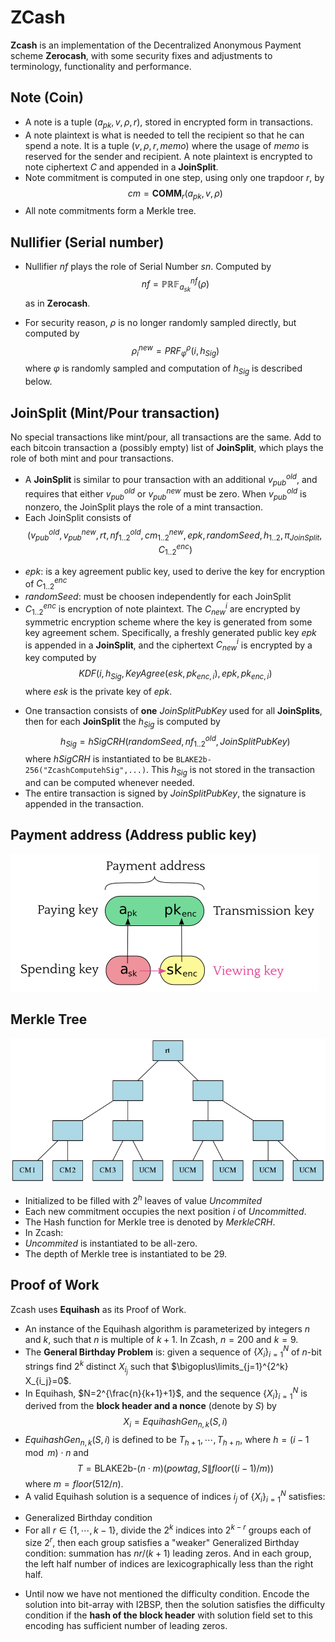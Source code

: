 # ZCash

**Zcash** is an implementation of the Decentralized Anonymous Payment scheme **Zerocash**, with some security fixes and adjustments to terminology, functionality and performance.

## Note (Coin)

* A note is a tuple $(a_{pk},v,\rho,r)$, stored in encrypted form in transactions.
* A note plaintext is what is needed to tell the recipient so that he can spend a note. It is a tuple $(v,\rho,r,memo)$ where the usage of $memo$ is reserved for the sender and recipient. A note plaintext is encrypted to note ciphertext $C$ and appended in a **JoinSplit**.
* Note commitment is computed in one step, using only one trapdoor $r$, by $$cm = \mathbf{COMM}_r(a_{pk},v,\rho)$$
* All note commitments form a Merkle tree.

## Nullifier (Serial number)

* Nullifier $nf$ plays the role of Serial Number $sn$. Computed by $$nf = \mathbb{PRF}^{nf}_{a_{sk}}(\rho)$$ as in **Zerocash**.

* For security reason, $\rho$ is no longer randomly sampled directly, but computed by $$\rho_i^{new}=PRF_{\varphi}^{\rho}(i,h_{Sig})$$ where $\varphi$ is randomly sampled and computation of $h_{Sig}$ is described below.

## JoinSplit (Mint/Pour transaction)

No special transactions like mint/pour, all transactions are the same.
Add to each bitcoin transaction a (possibly empty) list of **JoinSplit**, which plays the role of both mint and pour transactions.

* A **JoinSplit** is similar to pour transaction with an additional $v_{pub}^{old}$, and requires that either $v_{pub}^{old}$ or $v_{pub}^{new}$ must be zero. When $v_{pub}^{old}$ is nonzero, the JoinSplit plays the role of a mint transaction.
* Each JoinSplit consists of $$(v_{pub}^{old},v_{pub}^{new},rt,nf_{1..2}^{old},cm_{1..2}^{new},epk,randomSeed,h_{1..2},\pi_{JoinSplit},C_{1..2}^{enc})$$
 - $epk$: is a key agreement public key, used to derive the key for encryption of $C_{1..2}^{enc}$
 - $randomSeed$: must be choosen independently for each JoinSplit
 - $C_{1..2}^{enc}$ is encryption of note plaintext. The $C_{new}^i$ are encrypted by symmetric encryption scheme where the key is generated from some key agreement  schem. Specifically, a freshly generated public key $epk$ is appended in a **JoinSplit**, and the ciphertext $C_{new}^i$ is encrypted by a key computed by $$KDF(i,h_{Sig},KeyAgree(esk,pk_{enc,i}),epk,pk_{enc,i})$$ where $esk$ is the private key of $epk$.

* One transaction consists of **one** $JoinSplitPubKey$ used for all **JoinSplits**, then for each **JoinSplit** the $h_{Sig}$ is computed by $$h_{Sig}=hSigCRH(randomSeed,nf_{1..2}^{old},JoinSplitPubKey)$$ where $hSigCRH$ is instantiated to be `BLAKE2b-256("ZcashComputehSig",...)`. This $h_{Sig}$ is not stored in the transaction and can be computed whenever needed.
* The entire transaction is signed by $JoinSplitPubKey$, the signature is appended in the transaction.

## Payment address (Address public key)

![](payment-address.png)
​	
## Merkle Tree

![](merkle.png)

* Initialized to be filled with $2^h$ leaves of value $Uncommited$ 
* Each new commitment occupies the next position $i$ of $Uncommitted$.
* The Hash function for Merkle tree is denoted by $MerkleCRH$.
* In Zcash:
 * $Uncommited$ is instantiated to be all-zero.
 * The depth of Merkle tree is instantiated to be $29$.


## Proof of Work

Zcash uses **Equihash** as its Proof of Work.

* An instance of the Equihash algorithm is parameterized by integers $n$ and $k$, such that $n$ is multiple of $k+1$. In Zcash, $n=200$ and $k=9$.
* The **General Birthday Problem** is: given a sequence of $\{X_i\}_{i=1}^N$ of $n$-bit strings find $2^k$ distinct $X_{i_j}$ such that $\bigoplus\limits_{j=1}^{2^k} X_{i_j}=0$.
* In Equihash, $N=2^{\frac{n}{k+1}+1}$, and the sequence $\{X_i\}_{i=1}^N$ is derived from the **block header and a nonce** (denote by $S$) by $$X_i = EquihashGen_{n,k}(S,i)$$
* $EquihashGen_{n,k}(S,i)$ is defined to be $T_{h+1},\cdots,T_{h+n}$, where $h=(i-1\mod m)\cdot n$ and $$T = \text{BLAKE2b-}(n\cdot m)(powtag,S\|floor((i-1)/m))$$ where $m=floor(512/n)$.
* A valid Equihash solution is a sequence of indices $i_j$ of $\{X_i\}_{i=1}^N$ satisfies:
 - Generalized Birthday condition
 - For all $r\in\{1,\cdots,k-1\}$, divide the $2^k$ indices into $2^{k-r}$ groups each of size $2^r$, then each group satisfies a "weaker" Generalized Birthday condition: summation has $nr/(k+1)$ leading zeros. And in each group, the left half number of indices are lexicographically less than the right half.
* Until now we have not mentioned the difficulty condition. Encode the solution into bit-array with I2BSP, then the solution satisfies the difficulty condition if the **hash of the block header** with solution field set to this encoding has sufficient number of leading zeros.